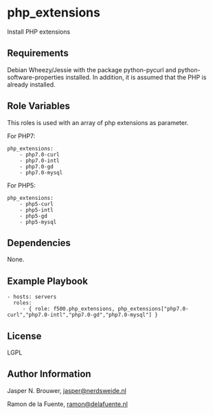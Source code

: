 php_extensions
========

Install PHP extensions

Requirements
------------

Debian Wheezy/Jessie with the package python-pycurl and python-software-properties installed.
In addition, it is assumed that the PHP is already installed.

Role Variables
--------------

This roles is used with an array of php extensions as parameter.

For PHP7:

    php_extensions:
        - php7.0-curl
        - php7.0-intl
        - php7.0-gd
        - php7.0-mysql

For PHP5:

    php_extensions:
        - php5-curl
        - php5-intl
        - php5-gd
        - php5-mysql

Dependencies
------------

None.

Example Playbook
-------------------------

    - hosts: servers
      roles:
         - { role: f500.php_extensions, php_extensions["php7.0-curl","php7.0-intl","php7.0-gd","php7.0-mysql"] }

License
-------

LGPL

Author Information
------------------

Jasper N. Brouwer, jasper@nerdsweide.nl

Ramon de la Fuente, ramon@delafuente.nl
